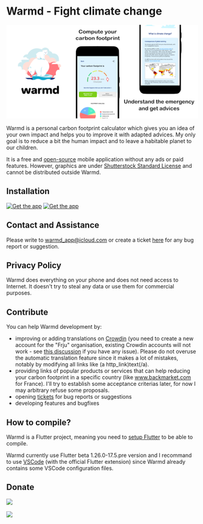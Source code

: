 # Warmd - Fight climate change

![Banner](/raw_graphics/banner_full.png)

Warmd is a personal carbon footprint calculator which gives you an idea of your own impact and helps you to improve it with adapted advices. My only goal is to reduce a bit the human impact and to leave a habitable planet to our children.

It is a free and [open-source](LICENSE_CODE.txt) mobile application without any ads or paid features. However, graphics are under [Shutterstock Standard License](LICENSE_SVG.txt) and cannot be distributed outside Warmd.

## Installation
[<img src="https://itsallwidgets.com/images/google.png"
     alt="Get the app"
     height="70">](https://play.google.com/store/apps/details?id=net.frju.verdure)
[<img src="https://itsallwidgets.com/images/apple.png"
     alt="Get the app"
     height="70">](https://apps.apple.com/app/id1487848837)

## Contact and Assistance
Please write to [warmd_app@icloud.com](mailto:warmd_app@icloud.com) or create a ticket [here](https://github.com/FredJul/Warmd/issues/new) for any bug report or suggestion.

## Privacy Policy
Warmd does everything on your phone and does not need access to Internet. It doesn't try to steal any data or use them for commercial purposes.

## Contribute
You can help Warmd development by:
- improving or adding translations on [Crowdin](https://frju.crowdin.com/warmd) (you need to create a new account for the "Frju" organisation, existing Crowdin accounts will not work - see [this discussion](https://github.com/FredJul/Warmd/issues/37#issuecomment-784992109) if you have any issue). Please do not overuse the automatic translation feature since it makes a lot of mistakes, notably by modifying all links like (a http_link)text(/a).
- providing links of popular products or services that can help reducing your carbon footprint in a specific country (like www.backmarket.com for France). I'll try to establish some acceptance criterias later, for now I may arbitrary refuse some proposals.
- opening [tickets](https://github.com/FredJul/Warmd/issues/new) for bug reports or suggestions
- developing features and bugfixes

## How to compile?
Warmd is a Flutter project, meaning you need to [setup Flutter](https://flutter.dev/docs/get-started/install) to be able to compile.

Warmd currently use Flutter beta 1.26.0-17.5.pre version and I recommand to use [VSCode](https://code.visualstudio.com/) (with the official Flutter extension) since Warmd already contains some VSCode configuration files.

## Donate
<a href="https://www.buymeacoffee.com/frju" target="_blank"><img src="https://cdn.buymeacoffee.com/buttons/default-blue.png" width="174"></a>

<a href="https://www.paypal.me/fredericjulian" target="_blank"><img src="https://raw.githubusercontent.com/aha999/DonateButtons/master/Paypal.png" width="174"></a>
